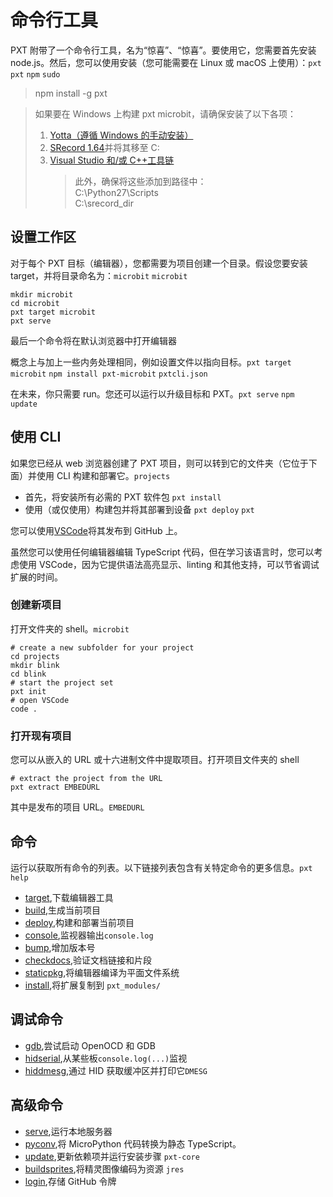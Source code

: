 # 命令行工具

PXT 附带了一个命令行工具，名为“惊喜”、“惊喜”。要使用它，您需要首先安装 node.js。然后，您可以使用安装（您可能需要在 Linux 或 macOS 上使用）：`pxt` `pxt` `npm` `sudo`

> npm install -g pxt

> 如果要在 Windows 上构建 pxt microbit，请确保安装了以下各项：
>
> 1. [Yotta（遵循 Windows 的手动安装）](http://docs.yottabuild.org/#installing-on-windows)
> 2. [SRecord 1.64](https://sourceforge.net/projects/srecord/files/srecord-win32/1.64/)并将其移至 C:
> 3. [Visual Studio 和/或 C++工具链](https://www.visualstudio.com/downloads/)
>    > 此外，确保将这些添加到路径中：<br>
>    > C:\Python27\Scripts <br>
>    > C:\srecord_dir

## 设置工作区

对于每个 PXT 目标（编辑器），您都需要为项目创建一个目录。假设您要安装 target，并将目录命名为：`microbit` `microbit`

```
mkdir microbit
cd microbit
pxt target microbit
pxt serve
```

最后一个命令将在默认浏览器中打开编辑器

概念上与加上一些内务处理相同，例如设置文件以指向目标。`pxt target microbit` `npm install pxt-microbit` `pxtcli.json`

在未来，你只需要 run。您还可以运行以升级目标和 PXT。`pxt serve` `npm update`

## 使用 CLI

如果您已经从 web 浏览器创建了 PXT 项目，则可以转到它的文件夹（它位于下面）并使用 CLI 构建和部署它。`projects`

- 首先，将安装所有必需的 PXT 软件包 `pxt install`
- 使用（或仅使用）构建包并将其部署到设备 `pxt deploy` `pxt`

您可以使用[VSCode](https://code.visualstudio.com/)将其发布到 GitHub 上。

虽然您可以使用任何编辑器编辑 TypeScript 代码，但在学习该语言时，您可以考虑使用 VSCode，因为它提供语法高亮显示、linting 和其他支持，可以节省调试扩展的时间。

### 创建新项目

打开文件夹的 shell。`microbit`

```
# create a new subfolder for your project
cd projects
mkdir blink
cd blink
# start the project set
pxt init
# open VSCode
code .
```

### 打开现有项目

您可以从嵌入的 URL 或十六进制文件中提取项目。打开项目文件夹的 shell

```
# extract the project from the URL
pxt extract EMBEDURL
```

其中是发布的项目 URL。`EMBEDURL`

## 命令

运行以获取所有命令的列表。以下链接列表包含有关特定命令的更多信息。`pxt help`

- [target](https://makecode.com/cli/target),下载编辑器工具
- [build](https://makecode.com/cli/build),生成当前项目
- [deploy](https://makecode.com/cli/deploy),构建和部署当前项目
- [console](https://makecode.com/cli/console),监视器输出`console.log`
- [bump](https://makecode.com/cli/bump),增加版本号
- [checkdocs](https://makecode.com/cli/checkdocs),验证文档链接和片段
- [staticpkg](https://makecode.com/cli/staticpkg),将编辑器编译为平面文件系统
- [install](https://makecode.com/cli/install),将扩展复制到 `pxt_modules/`

## 调试命令

- [gdb](https://makecode.com/cli/gdb),尝试启动 OpenOCD 和 GDB
- [hidserial](https://makecode.com/cli/hidserial),从某些板`console.log(...)`监视
- [hiddmesg](https://makecode.com/cli/hiddmesg),通过 HID 获取缓冲区并打印它`DMESG`

## 高级命令

- [serve](https://makecode.com/cli/serve),运行本地服务器
- [pyconv](https://makecode.com/cli/pyconv),将 MicroPython 代码转换为静态 TypeScript。
- [update](https://makecode.com/cli/update),更新依赖项并运行安装步骤 `pxt-core`
- [buildsprites](https://makecode.com/cli/buildsprites),将精灵图像编码为资源 `jres`
- [login](https://makecode.com/cli/login),存储 GitHub 令牌
